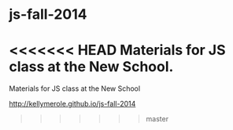 js-fall-2014
============

<<<<<<< HEAD
Materials for JS class at the New School.
=======
Materials for JS class at the New School

http://kellymerole.github.io/js-fall-2014
>>>>>>> master
